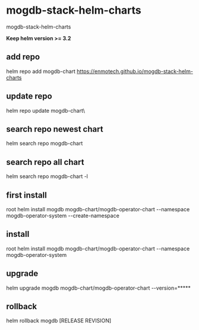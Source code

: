 # mogdb-stack-helm-charts
mogdb-stack-helm-charts

**Keep helm version >= 3.2**

## add repo

helm repo add mogdb-chart https://enmotech.github.io/mogdb-stack-helm-charts

## update repo

helm repo update mogdb-chart\

## search repo newest chart

helm search repo mogdb-chart

## search repo all chart

helm search repo mogdb-chart -l

## first install

root helm install mogdb mogdb-chart/mogdb-operator-chart --namespace mogdb-operator-system --create-namespace

## install

root helm install mogdb mogdb-chart/mogdb-operator-chart --namespace mogdb-operator-system

## upgrade

helm upgrade mogdb mogdb-chart/mogdb-operator-chart --version=*****

## rollback

helm rollback mogdb [RELEASE REVISION]